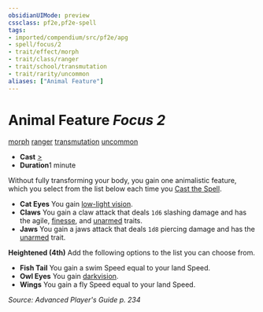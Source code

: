 ```yaml
---
obsidianUIMode: preview
cssclass: pf2e,pf2e-spell
tags:
- imported/compendium/src/pf2e/apg
- spell/focus/2
- trait/effect/morph
- trait/class/ranger
- trait/school/transmutation
- trait/rarity/uncommon
aliases: ["Animal Feature"]
---
```

# Animal Feature *Focus 2*   
[morph](morph.md)  [ranger](rules/traits/ranger.md)  [transmutation](transmutation.md)  [uncommon](uncommon.md)  

- **Cast** [>](chapter-9-playing-the-game.md#Actions "Single Action") 
- **Duration**1 minute

Without fully transforming your body, you gain one animalistic feature, which you select from the list below each time you [Cast the Spell](cast-a-spell.md).

- **Cat Eyes** You gain [low-light vision](low-light-vision.md).
- **Claws** You gain a claw attack that deals `1d6` slashing damage and has the agile, [finesse](finesse.md), and [unarmed](unarmed.md) traits.
- **Jaws** You gain a jaws attack that deals `1d8` piercing damage and has the [unarmed](unarmed.md) trait.

**Heightened (4th)** Add the following options to the list you can choose from.

- **Fish Tail** You gain a swim Speed equal to your land Speed.
- **Owl Eyes** You gain [darkvision](rules/abilities/darkvision.md).
- **Wings** You gain a fly Speed equal to your land Speed.

*Source: Advanced Player's Guide p. 234*